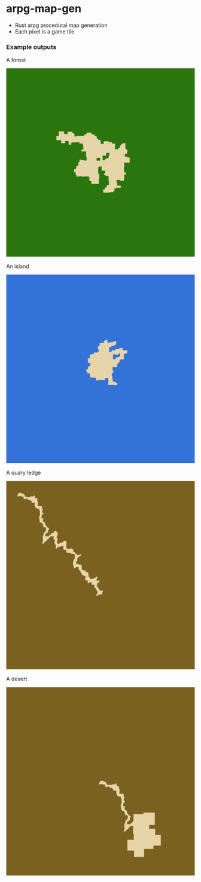 # arpg-map-gen
- Rust arpg procedural map generation
- Each pixel is a game tile

### Example outputs

A forest

![Forest](output/Forest.png)

An island

![Island](output/Island.png)

A quary ledge

![Ledge](output/Ledge.png)

A desert

![Desert](output/Desert.png)